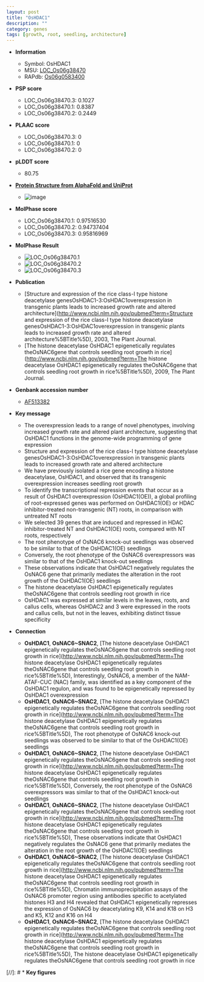 ```yaml
---
layout: post
title: "OsHDAC1"
description: ""
category: genes
tags: [growth, root, seedling, architecture]
---
```


* **Information**  
    + Symbol: OsHDAC1  
    + MSU: [LOC_Os06g38470](http://rice.plantbiology.msu.edu/cgi-bin/ORF_infopage.cgi?orf=LOC_Os06g38470)  
    + RAPdb: [Os06g0583400](http://rapdb.dna.affrc.go.jp/viewer/gbrowse_details/irgsp1?name=Os06g0583400)  

* **PSP score**  
    + LOC_Os06g38470.3: 0.1027 
    + LOC_Os06g38470.1: 0.8387 
    + LOC_Os06g38470.2: 0.2449 

* **PLAAC score**  
    + LOC_Os06g38470.3: 0 
    + LOC_Os06g38470.1: 0 
    + LOC_Os06g38470.2: 0 

* **pLDDT score**
    + 80.75

* **[Protein Structure from AlphaFold and UniProt](https://www.uniprot.org/uniprotkb/Q7Y0Y8/entry#structure)**
    + ![image](https://ricepsp.github.io/images/Q7/AF-Q7Y0Y8-F1.png)

* **MolPhase score**
    + LOC_Os06g38470.1: 0.97516530
    + LOC_Os06g38470.2: 0.94737404
    + LOC_Os06g38470.3: 0.95816969

* **MolPhase Result**
    + ![LOC_Os06g38470.1](https://304243504.github.io/Pictures/LOC_Os06g/LOC_Os06g38470.1.png)
    + ![LOC_Os06g38470.2](https://304243504.github.io/Pictures/LOC_Os06g/LOC_Os06g38470.2.png)
    + ![LOC_Os06g38470.3](https://304243504.github.io/Pictures/LOC_Os06g/LOC_Os06g38470.3.png)

* **Publication**  
    + [Structure and expression of the rice class-I type histone deacetylase genesOsHDAC1-3:OsHDAC1overexpression in transgenic plants leads to increased growth rate and altered architecture](http://www.ncbi.nlm.nih.gov/pubmed?term=Structure and expression of the rice class-I type histone deacetylase genesOsHDAC1-3:OsHDAC1overexpression in transgenic plants leads to increased growth rate and altered architecture%5BTitle%5D), 2003, The Plant Journal.
    + [The histone deacetylase OsHDAC1 epigenetically regulates theOsNAC6gene that controls seedling root growth in rice](http://www.ncbi.nlm.nih.gov/pubmed?term=The histone deacetylase OsHDAC1 epigenetically regulates theOsNAC6gene that controls seedling root growth in rice%5BTitle%5D), 2009, The Plant Journal.

* **Genbank accession number**  
    + [AF513382](http://www.ncbi.nlm.nih.gov/nuccore/AF513382)

* **Key message**  
    + The overexpression leads to a range of novel phenotypes, involving increased growth rate and altered plant architecture, suggesting that OsHDAC1 functions in the genome-wide programming of gene expression
    + Structure and expression of the rice class-I type histone deacetylase genesOsHDAC1-3:OsHDAC1overexpression in transgenic plants leads to increased growth rate and altered architecture
    + We have previously isolated a rice gene encoding a histone deacetylase, OsHDAC1, and observed that its transgenic overexpression increases seedling root growth
    + To identify the transcriptional repression events that occur as a result of OsHDAC1 overexpression (OsHDAC1(OE)), a global profiling of root-expressed genes was performed on OsHDAC1(OE) or HDAC inhibitor-treated non-transgenic (NT) roots, in comparison with untreated NT roots
    + We selected 39 genes that are induced and repressed in HDAC inhibitor-treated NT and OsHDAC1(OE) roots, compared with NT roots, respectively
    + The root phenotype of OsNAC6 knock-out seedlings was observed to be similar to that of the OsHDAC1(OE) seedlings
    + Conversely, the root phenotype of the OsNAC6 overexpressors was similar to that of the OsHDAC1 knock-out seedlings
    + These observations indicate that OsHDAC1 negatively regulates the OsNAC6 gene that primarily mediates the alteration in the root growth of the OsHDAC1(OE) seedlings
    + The histone deacetylase OsHDAC1 epigenetically regulates theOsNAC6gene that controls seedling root growth in rice
    + OsHDAC1 was expressed at similar levels in the leaves, roots, and callus cells, whereas OsHDAC2 and 3 were expressed in the roots and callus cells, but not in the leaves, exhibiting distinct tissue specificity

* **Connection**  
    + __OsHDAC1__, __OsNAC6~SNAC2__, [The histone deacetylase OsHDAC1 epigenetically regulates theOsNAC6gene that controls seedling root growth in rice](http://www.ncbi.nlm.nih.gov/pubmed?term=The histone deacetylase OsHDAC1 epigenetically regulates theOsNAC6gene that controls seedling root growth in rice%5BTitle%5D), Interestingly, OsNAC6, a member of the NAM-ATAF-CUC (NAC) family, was identified as a key component of the OsHDAC1 regulon, and was found to be epigenetically repressed by OsHDAC1 overexpression
    + __OsHDAC1__, __OsNAC6~SNAC2__, [The histone deacetylase OsHDAC1 epigenetically regulates theOsNAC6gene that controls seedling root growth in rice](http://www.ncbi.nlm.nih.gov/pubmed?term=The histone deacetylase OsHDAC1 epigenetically regulates theOsNAC6gene that controls seedling root growth in rice%5BTitle%5D), The root phenotype of OsNAC6 knock-out seedlings was observed to be similar to that of the OsHDAC1(OE) seedlings
    + __OsHDAC1__, __OsNAC6~SNAC2__, [The histone deacetylase OsHDAC1 epigenetically regulates theOsNAC6gene that controls seedling root growth in rice](http://www.ncbi.nlm.nih.gov/pubmed?term=The histone deacetylase OsHDAC1 epigenetically regulates theOsNAC6gene that controls seedling root growth in rice%5BTitle%5D), Conversely, the root phenotype of the OsNAC6 overexpressors was similar to that of the OsHDAC1 knock-out seedlings
    + __OsHDAC1__, __OsNAC6~SNAC2__, [The histone deacetylase OsHDAC1 epigenetically regulates theOsNAC6gene that controls seedling root growth in rice](http://www.ncbi.nlm.nih.gov/pubmed?term=The histone deacetylase OsHDAC1 epigenetically regulates theOsNAC6gene that controls seedling root growth in rice%5BTitle%5D), These observations indicate that OsHDAC1 negatively regulates the OsNAC6 gene that primarily mediates the alteration in the root growth of the OsHDAC1(OE) seedlings
    + __OsHDAC1__, __OsNAC6~SNAC2__, [The histone deacetylase OsHDAC1 epigenetically regulates theOsNAC6gene that controls seedling root growth in rice](http://www.ncbi.nlm.nih.gov/pubmed?term=The histone deacetylase OsHDAC1 epigenetically regulates theOsNAC6gene that controls seedling root growth in rice%5BTitle%5D), Chromatin immunoprecipitation assays of the OsNAC6 promoter region using antibodies specific to acetylated histones H3 and H4 revealed that OsHDAC1 epigenetically represses the expression of OsNAC6 by deacetylating K9, K14 and K18 on H3 and K5, K12 and K16 on H4
    + __OsHDAC1__, __OsNAC6~SNAC2__, [The histone deacetylase OsHDAC1 epigenetically regulates theOsNAC6gene that controls seedling root growth in rice](http://www.ncbi.nlm.nih.gov/pubmed?term=The histone deacetylase OsHDAC1 epigenetically regulates theOsNAC6gene that controls seedling root growth in rice%5BTitle%5D), The histone deacetylase OsHDAC1 epigenetically regulates theOsNAC6gene that controls seedling root growth in rice

[//]: # * **Key figures**  


